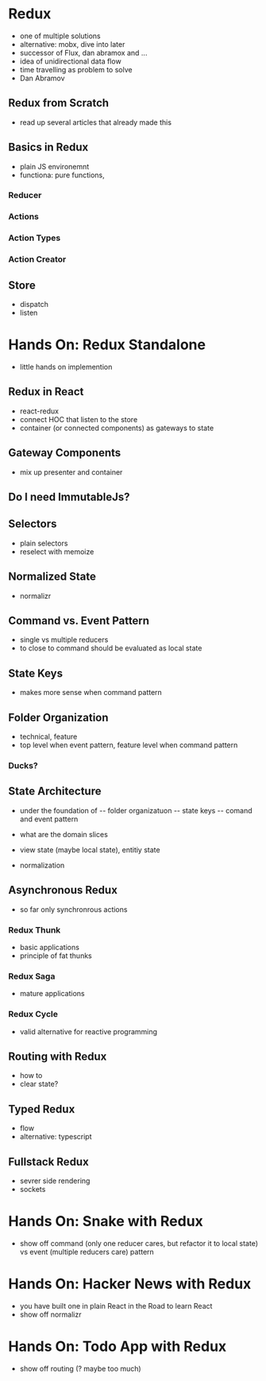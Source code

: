 # Redux

- one of multiple solutions
- alternative: mobx, dive into later
- successor of Flux, dan abramox and ...
- idea of unidirectional data flow
- time travelling as problem to solve
- Dan Abramov

## Redux from Scratch

- read up several articles that already made this

## Basics in Redux

- plain JS environemnt
- functiona: pure functions,

### Reducer

### Actions

### Action Types

### Action Creator

## Store

- dispatch
- listen

# Hands On: Redux Standalone

- little hands on implemention

## Redux in React

- react-redux
- connect HOC that listen to the store
- container (or connected components) as gateways to state

## Gateway Components

- mix up presenter and container

## Do I need ImmutableJs?

## Selectors

- plain selectors
- reselect with memoize

## Normalized State

- normalizr

## Command vs. Event Pattern

- single vs multiple reducers
- to close to command should be evaluated as local state

## State Keys

- makes more sense when command pattern

## Folder Organization

- technical, feature
- top level when event pattern, feature level when command pattern
### Ducks?

## State Architecture

- under the foundation of
-- folder organizatuon
-- state keys
-- comand and event pattern

- what are the domain slices
- view state (maybe local state), entitiy state
- normalization

## Asynchronous Redux

- so far only synchronrous actions

### Redux Thunk

- basic applications
- principle of fat thunks

### Redux Saga

- mature applications

### Redux Cycle

- valid alternative for reactive programming

## Routing with Redux

- how to
- clear state?

## Typed Redux

- flow
- alternative: typescript

## Fullstack Redux

- sevrer side rendering
- sockets

# Hands On: Snake with Redux

- show off command (only one reducer cares, but refactor it to local state) vs event (multiple reducers care) pattern

# Hands On: Hacker News with Redux

- you have built one in plain React in the Road to learn React
- show off normalizr

# Hands On: Todo App with Redux

- show off routing (? maybe too much)


